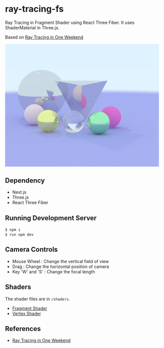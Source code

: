 # ray-tracing-fs

Ray Tracing in Fragment Shader using React Three Fiber. It uses ShaderMaterial in Three.js.

Based on [Ray Tracing in One Weekend](https://raytracing.github.io/books/RayTracingInOneWeekend.html)

![preview](/resources/ray-tracing-fs-preview.png)

## Dependency
- Next.js
- Three.js
- React Three Fiber

## Running Development Server
```console
$ npm i
$ run npm dev
```

## Camera Controls
- Mouse Wheel : Change the vertical field of view
- Drag : Change the horizontal position of camera
- Key 'W' and 'S' : Change the focal length

## Shaders
The shader files are in `/shaders`.
- [Fragment Shader](/shaders/ray-tracing-fragment.glsl)
- [Vertex Shader](/shaders/ray-tracing-vertex.glsl)

## References
- [Ray Tracing in One Weekend](https://raytracing.github.io/books/RayTracingInOneWeekend.html)
